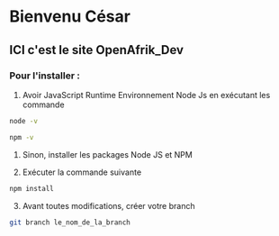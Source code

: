 # Bienvenu César

## ICI c'est le site OpenAfrik_Dev

### Pour l'installer :

1. Avoir JavaScript Runtime Environnement Node Js en exécutant les commande

```bash 
node -v
```

```bash 
npm -v
```
1. Sinon, installer les packages Node JS et NPM 

2. Exécuter la commande suivante
```bash 
npm install 
```
3. Avant toutes modifications, créer votre branch
```bash
git branch le_nom_de_la_branch
```